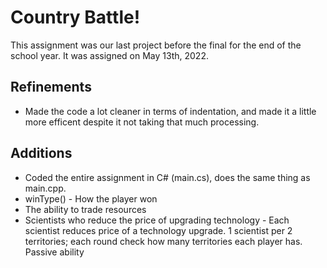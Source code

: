 # Country Battle!
This assignment was our last project before the final for the end of the school year. It was assigned on May 13th, 2022.

## Refinements
- Made the code a lot cleaner in terms of indentation, and made it a little more efficent despite it not taking that much processing. 

## Additions
- Coded the entire assignment in C# (main.cs), does the same thing as main.cpp.
- winType() - How the player won
- The ability to trade resources
- Scientists who reduce the price of upgrading technology - Each scientist reduces price of a technology upgrade. 1 scientist per 2 territories; each round check how many territories each player has. Passive ability

